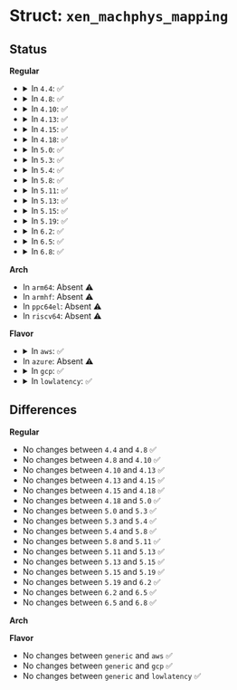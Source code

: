 # Struct: <code>xen_machphys_mapping</code>

## Status
<b>Regular</b>
<ul>
<li>
<details>
<summary>In <code>4.4</code>: ✅</summary>

```c
struct xen_machphys_mapping {
    xen_ulong_t v_start;
    xen_ulong_t v_end;
    xen_ulong_t max_mfn;
};
```
</details>
</li>
<li>
<details>
<summary>In <code>4.8</code>: ✅</summary>

```c
struct xen_machphys_mapping {
    xen_ulong_t v_start;
    xen_ulong_t v_end;
    xen_ulong_t max_mfn;
};
```
</details>
</li>
<li>
<details>
<summary>In <code>4.10</code>: ✅</summary>

```c
struct xen_machphys_mapping {
    xen_ulong_t v_start;
    xen_ulong_t v_end;
    xen_ulong_t max_mfn;
};
```
</details>
</li>
<li>
<details>
<summary>In <code>4.13</code>: ✅</summary>

```c
struct xen_machphys_mapping {
    xen_ulong_t v_start;
    xen_ulong_t v_end;
    xen_ulong_t max_mfn;
};
```
</details>
</li>
<li>
<details>
<summary>In <code>4.15</code>: ✅</summary>

```c
struct xen_machphys_mapping {
    xen_ulong_t v_start;
    xen_ulong_t v_end;
    xen_ulong_t max_mfn;
};
```
</details>
</li>
<li>
<details>
<summary>In <code>4.18</code>: ✅</summary>

```c
struct xen_machphys_mapping {
    xen_ulong_t v_start;
    xen_ulong_t v_end;
    xen_ulong_t max_mfn;
};
```
</details>
</li>
<li>
<details>
<summary>In <code>5.0</code>: ✅</summary>

```c
struct xen_machphys_mapping {
    xen_ulong_t v_start;
    xen_ulong_t v_end;
    xen_ulong_t max_mfn;
};
```
</details>
</li>
<li>
<details>
<summary>In <code>5.3</code>: ✅</summary>

```c
struct xen_machphys_mapping {
    xen_ulong_t v_start;
    xen_ulong_t v_end;
    xen_ulong_t max_mfn;
};
```
</details>
</li>
<li>
<details>
<summary>In <code>5.4</code>: ✅</summary>

```c
struct xen_machphys_mapping {
    xen_ulong_t v_start;
    xen_ulong_t v_end;
    xen_ulong_t max_mfn;
};
```
</details>
</li>
<li>
<details>
<summary>In <code>5.8</code>: ✅</summary>

```c
struct xen_machphys_mapping {
    xen_ulong_t v_start;
    xen_ulong_t v_end;
    xen_ulong_t max_mfn;
};
```
</details>
</li>
<li>
<details>
<summary>In <code>5.11</code>: ✅</summary>

```c
struct xen_machphys_mapping {
    xen_ulong_t v_start;
    xen_ulong_t v_end;
    xen_ulong_t max_mfn;
};
```
</details>
</li>
<li>
<details>
<summary>In <code>5.13</code>: ✅</summary>

```c
struct xen_machphys_mapping {
    xen_ulong_t v_start;
    xen_ulong_t v_end;
    xen_ulong_t max_mfn;
};
```
</details>
</li>
<li>
<details>
<summary>In <code>5.15</code>: ✅</summary>

```c
struct xen_machphys_mapping {
    xen_ulong_t v_start;
    xen_ulong_t v_end;
    xen_ulong_t max_mfn;
};
```
</details>
</li>
<li>
<details>
<summary>In <code>5.19</code>: ✅</summary>

```c
struct xen_machphys_mapping {
    xen_ulong_t v_start;
    xen_ulong_t v_end;
    xen_ulong_t max_mfn;
};
```
</details>
</li>
<li>
<details>
<summary>In <code>6.2</code>: ✅</summary>

```c
struct xen_machphys_mapping {
    xen_ulong_t v_start;
    xen_ulong_t v_end;
    xen_ulong_t max_mfn;
};
```
</details>
</li>
<li>
<details>
<summary>In <code>6.5</code>: ✅</summary>

```c
struct xen_machphys_mapping {
    xen_ulong_t v_start;
    xen_ulong_t v_end;
    xen_ulong_t max_mfn;
};
```
</details>
</li>
<li>
<details>
<summary>In <code>6.8</code>: ✅</summary>

```c
struct xen_machphys_mapping {
    xen_ulong_t v_start;
    xen_ulong_t v_end;
    xen_ulong_t max_mfn;
};
```
</details>
</li>
</ul>
<b>Arch</b>
<ul>
<li>
In <code>arm64</code>: Absent ⚠️
</li>
<li>
In <code>armhf</code>: Absent ⚠️
</li>
<li>
In <code>ppc64el</code>: Absent ⚠️
</li>
<li>
In <code>riscv64</code>: Absent ⚠️
</li>
</ul>
<b>Flavor</b>
<ul>
<li>
<details>
<summary>In <code>aws</code>: ✅</summary>

```c
struct xen_machphys_mapping {
    xen_ulong_t v_start;
    xen_ulong_t v_end;
    xen_ulong_t max_mfn;
};
```
</details>
</li>
<li>
In <code>azure</code>: Absent ⚠️
</li>
<li>
<details>
<summary>In <code>gcp</code>: ✅</summary>

```c
struct xen_machphys_mapping {
    xen_ulong_t v_start;
    xen_ulong_t v_end;
    xen_ulong_t max_mfn;
};
```
</details>
</li>
<li>
<details>
<summary>In <code>lowlatency</code>: ✅</summary>

```c
struct xen_machphys_mapping {
    xen_ulong_t v_start;
    xen_ulong_t v_end;
    xen_ulong_t max_mfn;
};
```
</details>
</li>
</ul>

## Differences
<b>Regular</b>
<ul>
<li>
No changes between <code>4.4</code> and <code>4.8</code> ✅
</li>
<li>
No changes between <code>4.8</code> and <code>4.10</code> ✅
</li>
<li>
No changes between <code>4.10</code> and <code>4.13</code> ✅
</li>
<li>
No changes between <code>4.13</code> and <code>4.15</code> ✅
</li>
<li>
No changes between <code>4.15</code> and <code>4.18</code> ✅
</li>
<li>
No changes between <code>4.18</code> and <code>5.0</code> ✅
</li>
<li>
No changes between <code>5.0</code> and <code>5.3</code> ✅
</li>
<li>
No changes between <code>5.3</code> and <code>5.4</code> ✅
</li>
<li>
No changes between <code>5.4</code> and <code>5.8</code> ✅
</li>
<li>
No changes between <code>5.8</code> and <code>5.11</code> ✅
</li>
<li>
No changes between <code>5.11</code> and <code>5.13</code> ✅
</li>
<li>
No changes between <code>5.13</code> and <code>5.15</code> ✅
</li>
<li>
No changes between <code>5.15</code> and <code>5.19</code> ✅
</li>
<li>
No changes between <code>5.19</code> and <code>6.2</code> ✅
</li>
<li>
No changes between <code>6.2</code> and <code>6.5</code> ✅
</li>
<li>
No changes between <code>6.5</code> and <code>6.8</code> ✅
</li>
</ul>
<b>Arch</b>
<ul>
</ul>
<b>Flavor</b>
<ul>
<li>
No changes between <code>generic</code> and <code>aws</code> ✅
</li>
<li>
No changes between <code>generic</code> and <code>gcp</code> ✅
</li>
<li>
No changes between <code>generic</code> and <code>lowlatency</code> ✅
</li>
</ul>
